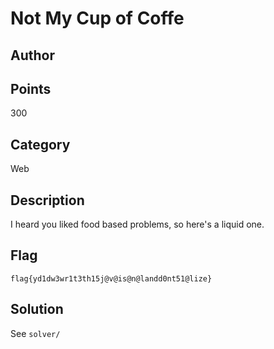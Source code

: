 # Not My Cup of Coffe
## Author

## Points
300
## Category
Web
## Description
I heard you liked food based problems, so here's a liquid one.
## Flag
`flag{yd1dw3wr1t3th15j@v@is@n@landd0nt51@lize}`
## Solution
See `solver/`